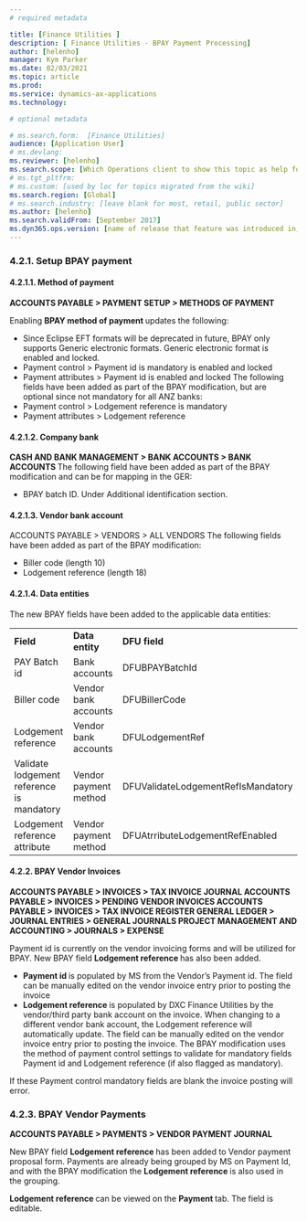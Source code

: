 ```yaml
---
# required metadata

title: [Finance Utilities ]
description: [ Finance Utilities - BPAY Payment Processing]
author: [helenho]
manager: Kym Parker
ms.date: 02/03/2021
ms.topic: article
ms.prod: 
ms.service: dynamics-ax-applications
ms.technology: 

# optional metadata

# ms.search.form:  [Finance Utilities]
audience: [Application User]
# ms.devlang: 
ms.reviewer: [helenho]
ms.search.scope: [Which Operations client to show this topic as help for, to be set by content strategist, see list here: https://microsoft.sharepoint.com/teams/DynDoc/_layouts/15/WopiFrame.aspx?sourcedoc={23419e1c-eb64-42e9-aa9b-79875b428718}&action=edit&wd=target%28Core%20Dynamics%20AX%20CP%20requirements%2Eone%7C4CC185C0%2DEFAA%2D42CD%2D94B9%2D8F2A45E7F61A%2FVersions%20list%20for%20docs%20topics%7CC14BE630%2D5151%2D49D6%2D8305%2D554B5084593C%2F%29]
# ms.tgt_pltfrm: 
# ms.custom: [used by loc for topics migrated from the wiki]
ms.search.region: [Global]
# ms.search.industry: [leave blank for most, retail, public sector]
ms.author: [helenho]
ms.search.validFrom: [September 2017]
ms.dyn365.ops.version: [name of release that feature was introduced in, see list here: https://microsoft.sharepoint.com/teams/DynDoc/_layouts/15/WopiFrame.aspx?sourcedoc={23419e1c-eb64-42e9-aa9b-79875b428718}&action=edit&wd=target%28Core%20Dynamics%20AX%20CP%20requirements%2Eone%7C4CC185C0%2DEFAA%2D42CD%2D94B9%2D8F2A45E7F61A%2FVersions%20list%20for%20docs%20topics%7CC14BE630%2D5151%2D49D6%2D8305%2D554B5084593C%2F%29]
---
```


### 4.2.1.	Setup BPAY payment
#### 4.2.1.1.	Method of payment
<b> ACCOUNTS PAYABLE > PAYMENT SETUP > METHODS OF PAYMENT </b>

Enabling  <b> BPAY method of payment </b> updates the following:
-	Since Eclipse EFT formats will be deprecated in future, BPAY only supports Generic electronic formats. Generic electronic format is enabled and locked.
-	Payment control > Payment id is mandatory is enabled and locked
-	Payment attributes > Payment id is enabled and locked
The following fields have been added as part of the BPAY modification, but are optional since not mandatory for all ANZ banks:
-	Payment control > Lodgement reference is mandatory
-	Payment attributes > Lodgement reference 

#### 4.2.1.2.	Company bank
<b> CASH AND BANK MANAGEMENT > BANK ACCOUNTS > BANK ACCOUNTS </b>
The following field have been added as part of the BPAY modification and can be for mapping in the GER:
-	BPAY batch ID. Under Additional identification section.

#### 4.2.1.3.	Vendor bank account
ACCOUNTS PAYABLE > VENDORS > ALL VENDORS
The following fields have been added as part of the BPAY modification:
- Biller code (length 10)
-	Lodgement reference (length 18)

#### 4.2.1.4.	Data entities
The new BPAY fields have been added to the applicable data entities:

<table>
    <tr>
                 <td>  <b> Field  </b> </td> 
                 <td>  <b> Data entity </b> </td>  
                 <td>  <b> DFU field </b> </td>  
   </tr>   
   <tr>
       <td> PAY Batch id </td>    
       <td> Bank accounts </td> 	
       <td> DFUBPAYBatchId </td> 
   </tr> 
   <tr>
       <td> Biller code</td>    
       <td> Vendor bank accounts </td> 	
       <td> DFUBillerCode </td> 
   </tr> 
    <tr>
       <td> Lodgement reference</td>    
       <td> Vendor bank accounts </td> 	
       <td> DFULodgementRef </td> 
   </tr>  
   <tr>
       <td> Validate lodgement reference is mandatory</td>    
       <td> Vendor payment method </td> 	
       <td> DFUValidateLodgementRefIsMandatory </td> 
   </tr>  
   <tr>
       <td> Lodgement reference attribute</td>    
       <td> Vendor payment method </td> 	
       <td> DFUAtrributeLodgementRefEnabled </td> 
   </tr>  
</table>

#### 4.2.2.	BPAY Vendor Invoices
<b> ACCOUNTS PAYABLE > INVOICES > TAX INVOICE JOURNAL
ACCOUNTS PAYABLE > INVOICES > PENDING VENDOR INVOICES
ACCOUNTS PAYABLE > INVOICES > TAX INVOICE REGISTER
GENERAL LEDGER > JOURNAL ENTRIES > GENERAL JOURNALS
PROJECT MANAGEMENT AND ACCOUNTING > JOURNALS > EXPENSE
</b>  

Payment id is currently on the vendor invoicing forms and will be utilized for BPAY. New BPAY field 
<b> Lodgement reference </b> has also been added.

- <b>	Payment id </b> is populated by MS from the Vendor’s Payment id. The field can be manually edited on the vendor invoice entry prior to posting the invoice
-	<b>Lodgement reference </b> is populated by DXC Finance Utilities by the vendor/third party bank account on the invoice. When changing to a different vendor bank account, the Lodgement reference will automatically update. The field can be manually edited on the vendor invoice entry prior to posting the invoice.
The BPAY modification uses the method of payment control settings to validate for mandatory fields Payment id and Lodgement reference (if also flagged as mandatory).

If these Payment control mandatory fields are blank the invoice posting will error.

### 4.2.3.	BPAY Vendor Payments
<b> ACCOUNTS PAYABLE > PAYMENTS > VENDOR PAYMENT JOURNAL </b>

New BPAY field <b> Lodgement reference </b> has been added to Vendor payment proposal form. 
Payments are already being grouped by MS on Payment Id, and with the BPAY modification the <b> Lodgement reference </b> is also used in the grouping.

<b>Lodgement reference </b> can be viewed on the <b> Payment </b> tab. The field is editable.
